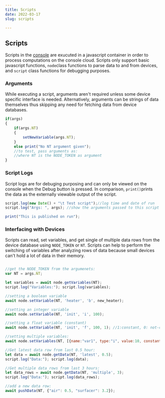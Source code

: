 ```yaml
---
title: Scripts
date: 2022-03-17
slug: scripts

---
```

## Scripts

Scripts in the [console](http://console.tabahi.tech/#scripts) are exucuted in a javascript container in order to process computations on the console cloud. Scripts only support basic javascript functions, `node`class functions to parse data to and from devices, and `script` class functions for debugging purposes.

### Arguments

While executing a script, arguments aren't required unless some device specific interface is needed. Alternatively, arguments can be strings of data themselves thus skipping any need for fetching data from device databases.

```javascript
if(args)
{
    if(args.NT)
    {
        setNewVariable(args.NT);
    }
    else print("No NT argument given");
    //to test, pass arguments as:
    //where NT is the NODE_TOKEN as argument
}
```

### Script Logs

Script logs are for debuging purposing and can only be viewed on the console when the Debug button is pressed. In comparison, `print()`prints the data as the externally viewable output of the script.

```javascript
script.log(new Date() + "\t Test script");//log time and date of run
script.log("Args: ", args); //show the arguments passed to this script

print("This is published on run");
```

### Interfacing with Devices

Scripts can read, set variables, and get single of multiple data rows from the device database using `NODE_TOKEN` or `NT`. Scripts can help to perform the switching of variables after analyzing rows of data because small devices can't hold a lot of data in their memory.

```javascript

//get the NODE_TOKEN from the argumenets:
var NT = args.NT;

let variables = await node.getVariables(NT);
script.log("Variables:"); script.log(variables);

//setting a boolean variable
await node.setVariable(NT, 'heater', 'b', new_heater);

//setting an integer variable
await node.setVariable(NT, 'init', 'i', 100);

//setting a float variable (constant)
await node.setVariable(NT, 'init', 'f', 100, 1); //1:constant, 0: not-constant

//setting multiple variables:
await node.setVariables(NT, [{name:"var1", type:"i", value:10, constant:0}, {name:"var2", type:"f", value:20.6, constant:1}]);

//Get latest data row from last 0.5 hour:
let data = await node.getData(NT, 'latest', 0.5);
script.log("Data:"); script.log(data);

//Get multiple data rows from last 3 hours:
let data_rows = await node.getData(NT, 'multiple', 3);
script.log("Data:"); script.log(data_rows);

//add a new data row:
await pushData(NT, {"air": 0.5, "surfacer": 3.2});
```